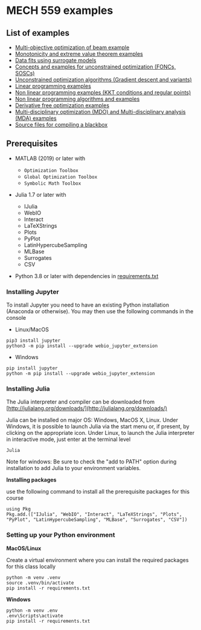 # MECH 559 examples
## List of examples
- [Multi-objective optimization of beam example](./1_Beam_example/) 
- [Monotonicity and extreme value theorem examples](./2_monotonicity_boundedness/) 
- [Data fits using surrogate models](./3_data_fits/) 
- [Concepts and examples for unconstrained optimization (FONCs, SOSCs)](./4_unconstrained/) 
- [Unconstrained optimization algorithms (Gradient descent and variants)](./5_unconstrained_algorithms/)
- [Linear programming examples](./6_linear_programming/) 
- [Non linear programming examples (KKT conditions and regular points)](<./7_nonlinear_programming/>) 
- [Non linear programming algorithms and examples](./8_nonlinear_programming_algorithms/) 
- [Derivative free optimization examples](./9_dfo/) 
- [Multi-disciplinary optimization (MDO) and Multi-disciplinary analysis (MDA) examples](./10_mdo/) 
- [Source files for compiling a blackbox](./Blackbox_files/)

## Prerequisites
- MATLAB (2019) or later with
	- ``Optimization Toolbox``
	- ``Global Optimization Toolbox``
	- ``Symbolic Math Toolbox``

- Julia 1.7 or later with
	- IJulia
	- WebIO
	- Interact
	- LaTeXStrings
	- Plots
	- PyPlot
	- LatinHypercubeSampling
	- MLBase
	- Surrogates
	- CSV

- Python 3.8 or later with dependencies in [requirements.txt](./requirements.txt)

### Installing Jupyter

To install Jupyter you need to have an existing Python installation (Anaconda or otherwise). You may then use the following commands in the console

* Linux/MacOS
```
pip3 install jupyter
python3 -m pip install --upgrade webio_jupyter_extension
```

* Windows
```
pip install jupyter
python -m pip install --upgrade webio_jupyter_extension
```

### Installing Julia

The Julia interpreter and compiler can be downloaded from [http://julialang.org/downloads/](http://julialang.org/downloads/)  

Julia can be installed on major OS: Windows, MacOS X, Linux. Under Windows, it is possible to launch Julia via the start menu or, if present, by clicking on the appropriate icon. Under Linux, to launch the Julia interpreter in interactive mode, just enter at the terminal level

```
Julia
```

Note for windows: Be sure to check the "add to PATH" option during installation to add Julia to your environment variables.

**Installing packages**

use the following command to install all the prerequisite packages for this course

```
using Pkg
Pkg.add.(["IJulia", "WebIO", "Interact", "LaTeXStrings", "Plots", "PyPlot", "LatinHypercubeSampling", "MLBase", "Surrogates", "CSV"])
```

### Setting up your Python environment

**MacOS/Linux**

Create a virtual environment where you can install the required packages for this class locally

```
python -m venv .venv
source .venv/bin/activate
pip install -r requirements.txt
```

**Windows**
```
python -m venv .env
.env\Scripts\activate
pip install -r requirements.txt
```